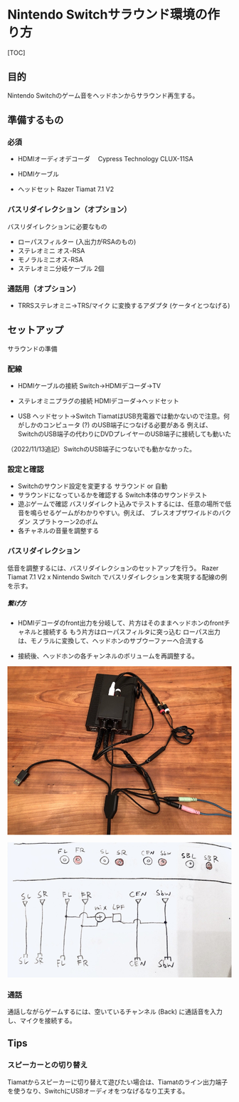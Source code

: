 # Nintendo Switchサラウンド環境の作り方

[TOC]

## 目的

Nintendo Switchのゲーム音をヘッドホンからサラウンド再生する。

## 準備するもの

### 必須

* HDMIオーディオデコーダ 　Cypress Technology CLUX-11SA 
* HDMIケーブル

* ヘッドセット Razer Tiamat 7.1 V2

### バスリダイレクション（オプション）

バスリダイレクションに必要なもの

* ローパスフィルター (入出力がRSAのもの) 
* ステレオミニ オス-RSA
* モノラルミニオス-RSA
* ステレオミニ分岐ケーブル 2個

### 通話用（オプション）

* TRRSステレオミニ→TRS/マイク に変換するアダプタ (ケータイとつなげる)

## セットアップ

サラウンドの準備

### 配線
* HDMIケーブルの接続
   	Switch→HDMIデコーダ→TV

* ステレオミニプラグの接続
   	HDMIデコーダ→ヘッドセット
*  USB
   	ヘッドセット→Switch
   	TiamatはUSB充電器では動かないので注意。何がしかのコンピュータ (?) のUSB端子につなげる必要がある
   		例えば、SwitchのUSB端子の代わりにDVDプレイヤーのUSB端子に接続しても動いた

（2022/11/13追記）SwitchのUSB端子につないでも動かなかった。

### 設定と確認

* Switchのサウンド設定を変更する
   	サラウンド or 自動
* サラウンドになっているかを確認する
   	Switch本体のサウンドテスト
* 遊ぶゲームで確認
   		バスリダイレクト込みでテストするには、任意の場所で低音を鳴らせるゲームがわかりやすい。例えば、
      			ブレスオブザワイルドのバクダン
      			スプラトゥーン2のボム
* 各チャネルの音量を調整する

### バスリダイレクション

 低音を調整するには、バスリダイレクションのセットアップを行う。
Razer Tiamat 7.1 V2 x Nintendo Switch でバスリダイレクションを実現する配線の例を示す。

##### 繋げ方

* HDMIデコーダのfront出力を分岐して、片方はそのままヘッドホンのfrontチャネルと接続する
   もう片方はローパスフィルタに突っ込む
   	ローパス出力は、モノラルに変換して、ヘッドホンのサブウーファーへ合流する

* 接続後、ヘッドホンの各チャンネルのボリュームを再調整する。

![connection.jpg](./connection.jpg)

![sch.jpg](./sch.jpg)

### 通話

 通話しながらゲームするには、空いているチャンネル (Back) に通話音を入力し、マイクを接続する。

## Tips

### スピーカーとの切り替え

 Tiamatからスピーカーに切り替えて遊びたい場合は、Tiamatのライン出力端子を使うなり、SwitchにUSBオーディオをつなげるなり工夫する。